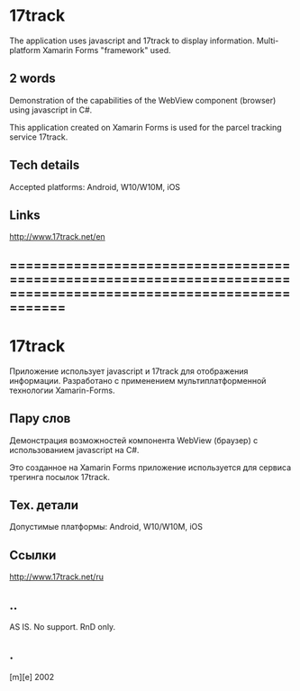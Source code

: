 # 17track

The application uses javascript and 17track to display information. Multi-platform Xamarin Forms "framework" used.


## 2 words 

Demonstration of the capabilities of the WebView component (browser) using javascript in C#.

This application created on Xamarin Forms is used for the parcel tracking service 17track.


## Tech details

Accepted platforms: Android, W10/W10M, iOS


## Links
http://www.17track.net/en


## ================================================================================================================

# 17track

Приложение использует javascript и 17track для отображения информации. Разработано с применением мультиплатформенной технологии Xamarin-Forms.

## Пару слов

Демонстрация возможностей компонента WebView (браузер) с использованием javascript на C#. 

Это созданное на Xamarin Forms приложение используется для сервиса трегинга посылок 17track.


## Тех. детали

Допустимые платформы: Android, W10/W10M, iOS


## Ссылки 
http://www.17track.net/ru


## ..

AS IS. No support. RnD only.

## .

[m][e] 2002
